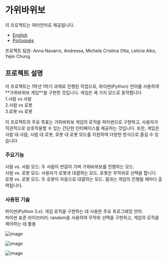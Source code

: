 # 가위바위보
이 프로젝트는 여러언어로 제공됩니다.
- [English](README.md)
- [Português](README.pt.md)

프로젝트 팀원: Anna Navarro, Andressa, Michele Cristina Otta, Letícia Aiko, Yejin Chung

<h2>프로젝트 설명</h2>
<pr>이 프로젝트는 1학년 1학기 과제로 진행된 작업으로, 파이썬(Python) 언어를 사용하여 **가위바위보 게임**을 구현한 것입니다. 게임은 세 가지 모드로 동작합니다</pr>



<div>
  1.사람 vs 사람<br>
  2.사람 vs 로봇<br>
  3.로봇 vs 로봇
</div>

이 프로젝트의 주요 목표는 가위바위보 게임의 로직을 파이썬으로 구현하고, 사용자가 직관적으로 상호작용할 수 있는 간단한 인터페이스를 제공하는 것입니다. 또한, 게임은 사람 대 사람, 사람 대 로봇, 로봇 대 로봇 모드를 지원하여 다양한 방식으로 즐길 수 있습니다

<h3>주요기능</h3>

<div>
  사람 vs. 사람 모드: 두 사람이 번갈아 가며 가위바위보를 진행하는 모드.<br>
  사람 vs. 로봇 모드: 사용자가 로봇과 대결하는 모드. 로봇은 무작위로 선택을 합니다.<br>
  로봇 vs. 로봇 모드: 두 로봇이 자동으로 대결하는 모드. 결과는 게임이 진행될 때마다 출력됩니다.
</div>

<h3>사용된 기술</h3>
<div>
  파이썬(Python 3.x): 게임 로직을 구현하는 데 사용한 주요 프로그래밍 언어.<br>
  파이썬 표준 라이브러리: random을 사용하여 무작위 선택을 구현하고, 게임의 로직을 제어하는 데 활용
</div>

![image](https://github.com/user-attachments/assets/209b73af-288f-4d77-b24e-767bd0d20649)


![image](https://github.com/user-attachments/assets/62af4052-70fc-4917-9cbb-a4fad66a161b)

![image](https://github.com/user-attachments/assets/6e1a39a9-3fd4-4801-9a91-fe2e0a206d2e)

